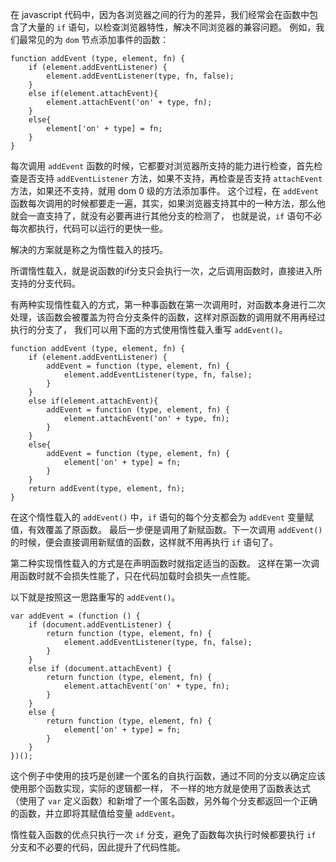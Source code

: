 在 javascript 代码中，因为各浏览器之间的行为的差异，我们经常会在函数中包含了大量的 `if` 语句，以检查浏览器特性，解决不同浏览器的兼容问题。
例如，我们最常见的为 `dom` 节点添加事件的函数：

```
function addEvent (type, element, fn) {
    if (element.addEventListener) {
        element.addEventListener(type, fn, false);
    }
    else if(element.attachEvent){
        element.attachEvent('on' + type, fn);
    }
    else{
        element['on' + type] = fn;
    }
}
```

每次调用 `addEvent` 函数的时候，它都要对浏览器所支持的能力进行检查，首先检查是否支持 `addEventListener` 方法，如果不支持，再检查是否支持 `attachEvent` 方法，如果还不支持，就用 dom 0 级的方法添加事件。
    这个过程，在 `addEvent` 函数每次调用的时候都要走一遍，其实，如果浏览器支持其中的一种方法，那么他就会一直支持了，就没有必要再进行其他分支的检测了，
    也就是说，`if` 语句不必每次都执行，代码可以运行的更快一些。

解决的方案就是称之为惰性载入的技巧。

所谓惰性载入，就是说函数的if分支只会执行一次，之后调用函数时，直接进入所支持的分支代码。

有两种实现惰性载入的方式，第一种事函数在第一次调用时，对函数本身进行二次处理，该函数会被覆盖为符合分支条件的函数，这样对原函数的调用就不用再经过执行的分支了，
    我们可以用下面的方式使用惰性载入重写 `addEvent()`。

```
function addEvent (type, element, fn) {
    if (element.addEventListener) {
        addEvent = function (type, element, fn) {
            element.addEventListener(type, fn, false);
        }
    }
    else if(element.attachEvent){
        addEvent = function (type, element, fn) {
            element.attachEvent('on' + type, fn);
        }
    }
    else{
        addEvent = function (type, element, fn) {
            element['on' + type] = fn;
        }
    }
    return addEvent(type, element, fn);
}
```

在这个惰性载入的 `addEvent()` 中，`if` 语句的每个分支都会为 `addEvent` 变量赋值，有效覆盖了原函数。
    最后一步便是调用了新赋函数。下一次调用 `addEvent()` 的时候，便会直接调用新赋值的函数，这样就不用再执行 `if` 语句了。

第二种实现惰性载入的方式是在声明函数时就指定适当的函数。
这样在第一次调用函数时就不会损失性能了，只在代码加载时会损失一点性能。

以下就是按照这一思路重写的 `addEvent()`。

```
var addEvent = (function () {
    if (document.addEventListener) {
        return function (type, element, fn) {
            element.addEventListener(type, fn, false);
        }
    }
    else if (document.attachEvent) {
        return function (type, element, fn) {
            element.attachEvent('on' + type, fn);
        }
    }
    else {
        return function (type, element, fn) {
            element['on' + type] = fn;
        }
    }
})();
```

这个例子中使用的技巧是创建一个匿名的自执行函数，通过不同的分支以确定应该使用那个函数实现，实际的逻辑都一样，
不一样的地方就是使用了函数表达式（使用了 `var` 定义函数）和新增了一个匿名函数，另外每个分支都返回一个正确的函数，并立即将其赋值给变量 `addEvent`。

惰性载入函数的优点只执行一次 `if` 分支，避免了函数每次执行时候都要执行 `if` 分支和不必要的代码，因此提升了代码性能。